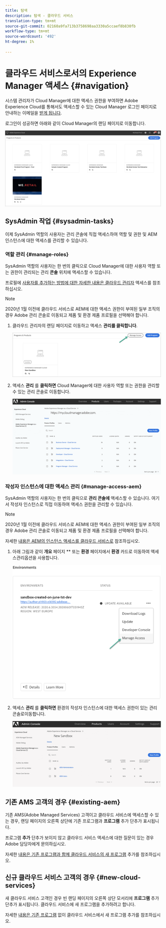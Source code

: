 ```yaml
---
title: 탐색
description: 탐색 - 클라우드 서비스
translation-type: tm+mt
source-git-commit: 02160a9fa713b3758698aa3330a5ccaef8b830fb
workflow-type: tm+mt
source-wordcount: '492'
ht-degree: 1%

---
```



# 클라우드 서비스로서의 Experience Manager 액세스 {#navigation}

시스템 관리자가 Cloud Manager에 대한 액세스 권한을 부여하면 Adobe Experience Cloud를 통해서도 액세스할 수 있는 Cloud Manager 로그인 페이지로 안내하는 이메일을 [받게 됩니다](https://my.cloudmanager.adobe.com/).

로그인이 성공하면 아래와 같이 Cloud Manager의 랜딩 페이지로 이동합니다.

![](assets/first_timelogin1.png)

## SysAdmin 작업 {#sysadmin-tasks}

이제 SysAdmin 역할의 사용자는 관리 콘솔에 직접 액세스하여 역할 및 권한 및 AEM 인스턴스에 대한 액세스를 관리할 수 있습니다.

### 역할 관리 {#manage-roles}

SysAdmin 역할의 사용자는 한 번의 클릭으로 Cloud Manager에 대한 사용자 역할 또는 권한이 관리되는 관리 **콘솔** 위치에 액세스할 수 있습니다.

프로필에 [사용자를 추가하는 방법에 대한 자세한 내용은 클라우드 관리자](https://docs.adobe.com/content/help/en/experience-manager-cloud-service/security/ims-support.html#accessing-cloud-manager) 액세스를 참조하십시오.

>[!NOTE]
>2020년 1월 이전에 클라우드 서비스로 AEM에 대한 액세스 권한이 부여된 일부 조직의 경우 Adobe 관리 콘솔로 이동되고 제품 및 환경 제품 프로필을 선택해야 합니다.

1. 클라우드 관리자의 랜딩 페이지로 이동하고 액세스 **관리를 클릭합니다**.

   ![](assets/sys-admin1.png)

1. 액세스 **관리** 를 **클릭하면** Cloud Manager에 대한 사용자 역할 또는 권한을 관리할 수 있는 관리 콘솔로 이동합니다.

   ![](assets/sys-admin2.png)

### 작성자 인스턴스에 대한 액세스 관리 {#manage-access-aem}

SysAdmin 역할의 사용자는 한 번의 클릭으로 **관리 콘솔에** 액세스할 수 있습니다. 여기서 작성자 인스턴스로 직접 이동하여 액세스 권한을 관리할 수 있습니다.

>[!NOTE]
>2020년 1월 이전에 클라우드 서비스로 AEM에 대한 액세스 권한이 부여된 일부 조직의 경우 Adobe 관리 콘솔로 이동되고 제품 및 환경 제품 프로필을 선택해야 합니다.

자세한 [내용은 AEM의 인스턴스 액세스를 클라우드 서비스로](https://docs.adobe.com/content/help/en/experience-manager-cloud-service/security/ims-support.html#accessing-instance-cloud-service) 참조하십시오.

1. 아래 그림과 같이 **개요** 페이지 ** 또는 **환경** 페이지에서 **환경** 카드로 이동하여 액세스관리옵션을 사용합니다.

   ![](assets/manage-access1.png)

1. 액세스 **관리** 를 **클릭하면** 환경의 작성자 인스턴스에 대한 액세스 권한이 있는 관리 콘솔로이동합니다.

   ![](assets/sys-admin3.png)


## 기존 AMS 고객의 경우 {#existing-aem}

기존 AMS(Adobe Managed Services) 고객이고 클라우드 서비스에 액세스할 수 있는 경우, 랜딩 페이지의 오른쪽 상단에 기존 프로그램과 **프로그램** 추가 단추가 표시됩니다.

프로그램 **추가** 단추가 보이지 않고 클라우드 서비스 액세스에 대한 질문이 있는 경우 Adobe 담당자에게 문의하십시오.

자세한 [내용은 기존 프로그램과 함께 클라우드 서비스의 새 프로그램](/help/onboarding/getting-access-to-aem-in-cloud/first-time-login.md#existing-program) 추가를 참조하십시오.

## 신규 클라우드 서비스 고객의 경우 {#new-cloud-services}

새 클라우드 서비스 고객인 경우 빈 랜딩 페이지의 오른쪽 상단 모서리에 **프로그램** 추가 단추가 표시됩니다. 클라우드 서비스에 새 프로그램을 추가하려고 합니다.

자세한 [내용은 기존 프로그램](/help/onboarding/getting-access-to-aem-in-cloud/first-time-login.md#no-program) 없이 클라우드 서비스에서 새 프로그램 추가를 참조하십시오.

